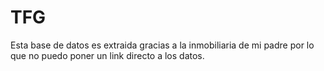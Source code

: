 # TFG
Esta base de datos es extraida gracias a la inmobiliaria de mi padre por lo que no puedo poner un link directo a los datos.
